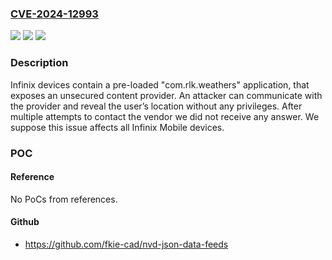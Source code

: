 ### [CVE-2024-12993](https://cve.mitre.org/cgi-bin/cvename.cgi?name=CVE-2024-12993)
![](https://img.shields.io/static/v1?label=Product&message=com.rlk.weathers&color=blue)
![](https://img.shields.io/static/v1?label=Version&message=%3D%207.0.0.037%20&color=brighgreen)
![](https://img.shields.io/static/v1?label=Vulnerability&message=CWE-497%20Exposure%20of%20Sensitive%20System%20Information%20to%20an%20Unauthorized%20Control%20Sphere&color=brighgreen)

### Description

Infinix devices contain a pre-loaded "com.rlk.weathers" application, that exposes an unsecured content provider. An attacker can communicate with the provider and reveal the user’s location without any privileges. After multiple attempts to contact the vendor we did not receive any answer. We suppose this issue affects all Infinix Mobile devices.

### POC

#### Reference
No PoCs from references.

#### Github
- https://github.com/fkie-cad/nvd-json-data-feeds

